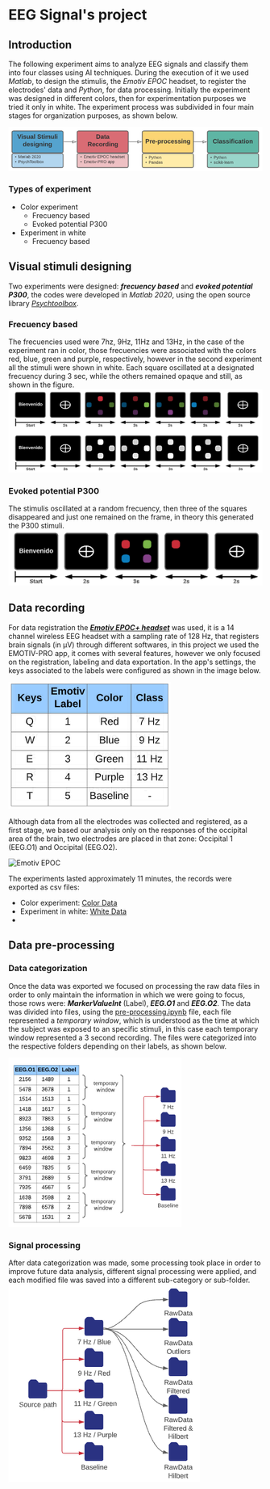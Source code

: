 # EEG Signal's project

## Introduction
The following experiment aims to analyze EEG signals and classify them into four classes using AI techniques. During the execution of it we used *Matlab*, to design the stimulis, the *Emotiv EPOC* headset, to register the electrodes' data and *Python*, for data processing. Initially the experiment was designed in different colors, then for experimentation purposes we tried it only in white. The experiment process was subdivided in four main stages for organization purposes, as shown below.

![Experiment flow diagram](static/flow_diagram.PNG)

### Types of experiment
- Color experiment
  - Frecuency based
  - Evoked potential P300
- Experiment in white
  - Frecuency based
## Visual stimuli designing
Two experiments were designed: ***frecuency based*** and ***evoked potential P300***, the codes were developed in *Matlab 2020*, using the open source library [*Psychtoolbox*](http://psychtoolbox.org/download).
### Frecuency based
The frecuencies used were 7hz, 9Hz, 11Hz and 13Hz, in the case of the experiment ran in color, those frecuencies were associated with the colors red, blue, green and purple, respectively, however in the second experiment all the stimuli were shown in white. Each square oscillated at a designated frecuency during 3 sec, while the others remained opaque and still, as shown in the figure.
![Frecuency based experiment](static/frecuency.png)
### Evoked potential P300
The stimulis oscillated at a random frecuency, then three of the squares disappeared and just one remained on the frame, in theory this generated the P300 stimuli.
![P300 experiment](static/P300.png)

## Data recording
For data registration the [***Emotiv EPOC+ headset***](https://emotiv.gitbook.io/epoc-user-manual/introduction-1/about#:~:text=The%20EMOTIV%20EPOC%2B%20is%20a%20portable%2C%20high%20resolution%2C,used%20for%20research%20applications%20and%20personal%20use%20only.) was used, it is a 14 channel wireless EEG headset with a sampling rate of 128 Hz, that registers brain signals (in µV) through different softwares, in this project we  used the EMOTIV-PRO app, it comes with several features, however we only focused on the registration, labeling and data exportation. In the app's settings, the keys associated to the labels were configured as shown in the image below.

![P300 experiment](static/labels_EMOTIV.png)

Although data from all the electrodes was collected and registered, as a first stage, we based our analysis only on the responses of the occipital area of the brain, two electrodes are placed in that zone: Occipital 1 (EEG.O1) and Occipital (EEG.O2).

![Emotiv EPOC](https://www.researchgate.net/profile/Luis_Gonzalez-Abril/publication/305370349/figure/download/fig1/AS:385435709788162@1468906442608/Emotiv-EPOC-characteristics-and-sensors-configuration-a-10-20-International-system.png)

The experiments lasted approximately 11 minutes, the records were exported as csv files:
- Color experiment: [Color Data](https://github.com/kaviles22/SenalesEEG/tree/main/Colores/DatosBrutos) 
- Experiment in white: [White Data](https://github.com/kaviles22/SenalesEEG/tree/main/Blanco/DatosBrutos)
- 
## Data pre-processing 
### Data categorization
Once the data was exported we focused on processing the raw data files in order to only maintain the information in which we were going to focus, those rows were: ***MarkerValueInt*** (Label), ***EEG.O1*** and ***EEG.O2***. The data was divided into files, using the [pre-processing.ipynb](https://github.com/kaviles22/SenalesEEG/tree/main/src/Pre-Procesado.ipynb) file, each file represented a *temporary window*, which is understood as the time at which the subject was exposed to an specific stimuli, in this case each temporary window represented a 3 second recording. The files were categorized into the respective folders depending on their labels, as shown below.

![P300 experiment](static/files_division.PNG)

### Signal processing
After data categorization was made, some processing took place in order to improve future data analysis, different signal processing were applied, and each modified file was saved into a different sub-category or sub-folder.
![Folder organization (color experiment)](static/folder_organization(color).png)


